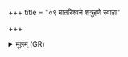 +++
title = "०९ मातरिश्वने शत्रुहणे स्वाहा"

+++
<details><summary>मूलम् (GR)</summary>

मातरिश्वने शत्रुहणे स्वाहा ॥
</details>